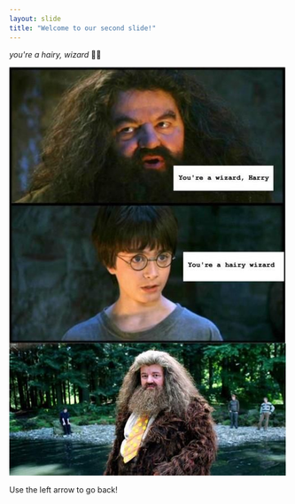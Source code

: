 ```yaml
---
layout: slide
title: "Welcome to our second slide!"
---
```

*you're a hairy, wizard* :mage_man:

![](hairywizard.jpg)

Use the left arrow to go back!
